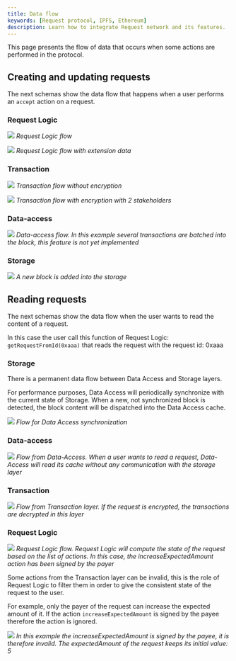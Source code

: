 ```yaml
---
title: Data flow
keywords: [Request protocol, IPFS, Ethereum]
description: Learn how to integrate Request network and its features.
---
```


This page presents the flow of data that occurs when some actions are performed in the protocol.

## Creating and updating requests

The next schemas show the data flow that happens when a user performs an `accept` action on a request.

### Request Logic

![](/img/RequestProtocol/3-RequestLogicFlow.jpg)
_Request Logic flow_

![](/img/RequestProtocol/3-AdvancedLogicFlow.jpg)
_Request Logic flow with extension data_

### Transaction

![](/img/RequestProtocol/3-TransactionFlow.jpg)
_Transaction flow without encryption_

![](/img/RequestProtocol/3-TransactionFlowEncrypted.jpg)
_Transaction flow with encryption with 2 stakeholders_

### Data-access

![](/img/RequestProtocol/3-DataAccessFlow.jpg)
_Data-access flow. In this example several transactions are batched into the block, this feature is not yet implemented_

### Storage

![](/img/RequestProtocol/3-StorageFlow.jpg)
_A new block is added into the storage_

## Reading requests

The next schemas show the data flow when the user wants to read the content of a request.

In this case the user call this function of Request Logic: `getRequestFromId(0xaaa)` that reads the request with the request id: 0xaaa

### Storage

There is a permanent data flow between Data Access and Storage layers.

For performance purposes, Data Access will periodically synchronize with the current state of Storage. When a new, not synchronized block is detected, the block content will be dispatched into the Data Access cache.

![](/img/RequestProtocol/4-DataAccessAndStorageFlow.jpg)
_Flow for Data Access synchronization_

### Data-access

![](/img/RequestProtocol/4-DataAccessFlow.jpg)
_Flow from Data-Access. When a user wants to read a request, Data-Access will read its cache without any communication with the storage layer_

### Transaction

![](/img/RequestProtocol/4-TransactionFlow.jpg)
_Flow from Transaction layer. If the request is encrypted, the transactions are decrypted in this layer_

### Request Logic

![](/img/RequestProtocol/4-RequestLogicFlow.jpg)
_Request Logic flow. Request Logic will compute the state of the request based on the list of actions. In this case, the increaseExpectedAmount action has been signed by the payer_

Some actions from the Transaction layer can be invalid, this is the role of Request Logic to filter them in order to give the consistent state of the request to the user.

For example, only the payer of the request can increase the expected amount of it. If the action `increaseExpectedAmount` is signed by the payee therefore the action is ignored.

![](/img/RequestProtocol/4-RequestLogicFlowInvalid.jpg)
_In this example the increaseExpectedAmount is signed by the payee, it is therefore invalid. The expectedAmount of the request keeps its initial value: 5_
